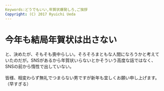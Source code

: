 ```yaml
---
Keywords:どうでもいい,年賀状爆発しろ,ご挨拶
Copyright: (C) 2017 Ryuichi Ueda
---
```

# <!--:ja-->今年も結局年賀状は出さない<!--:-->
<!--:ja-->と、決めたが、そもそも喪中らしい。そろそろまともな人間になろうかと考えていたのだが。SNSがあるから年賀状いらないとかそういう高度な話ではなく、SNSの前から惰性で出していない。<br />
<br />
皆様、相変わらず無礼でつまらない男ですが新年も宜しくお願い申し上げます。（早すぎる）<!--:-->
